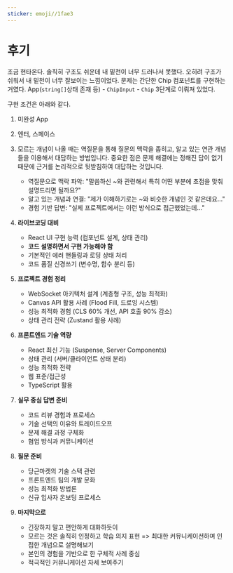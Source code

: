 ```yaml
---
sticker: emoji//1fae3
---
```

# 후기

조금 현타온다. 솔직히 구조도 쉬운데 내 밑천이 너무 드러나서 못했다. 오히려 구조가 쉬워서 내 밑천이 너무 잘보이는 느낌이었다.
문제는 간단한 Chip 컴포넌트를 구현하는 거였다. App(`string[]`상태 존재 등) - `ChipInput` - `Chip` 3단계로 이뤄져 있었다.

구현 조건은 아래와 같다.

1. 미완성 App
2. 엔터, 스페이스 





2. 모르는 개념이 나올 때는 역질문을 통해 질문의 맥락을 좁히고, 알고 있는 연관 개념들을 이용해서 대답하는 방법입니다.  중요한 점은 문제 해결에는 정해진 답이 없기 때문에 근거를 논리적으로 뒷받침하여 대답하는 것입니다.
	- 역질문으로 맥락 파악: "말씀하신 ~와 관련해서 특히 어떤 부분에 초점을 맞춰 설명드리면 될까요?"
	- 알고 있는 개념과 연결: "제가 이해하기로는 ~와 비슷한 개념인 것 같은데요..."
	- 경험 기반 답변: "실제 프로젝트에서는 이런 방식으로 접근했었는데..."
3. **라이브코딩 대비**
	- React UI 구현 능력 (컴포넌트 설계, 상태 관리)
	- **코드 설명하면서 구현 가능해야 함**
	- 기본적인 에러 핸들링과 로딩 상태 처리
	- 코드 품질 신경쓰기 (변수명, 함수 분리 등)
4. **프로젝트 경험 정리**
	- WebSocket 아키텍처 설계 (계층형 구조, 성능 최적화)
	- Canvas API 활용 사례 (Flood Fill, 드로잉 시스템)
	- 성능 최적화 경험 (CLS 60% 개선, API 호출 90% 감소)
	- 상태 관리 전략 (Zustand 활용 사례)
5. **프론트엔드 기술 역량**
	- React 최신 기능 (Suspense, Server Components)
	- 상태 관리 (서버/클라이언트 상태 분리)
	- 성능 최적화 전략
	- 웹 표준/접근성
	- TypeScript 활용
6. **실무 중심 답변 준비**
	- 코드 리뷰 경험과 프로세스
	- 기술 선택의 이유와 트레이드오프
	- 문제 해결 과정 구체화
	- 협업 방식과 커뮤니케이션
7. **질문 준비**
	- 당근마켓의 기술 스택 관련
	- 프론트엔드 팀의 개발 문화
	- 성능 최적화 방법론
	- 신규 입사자 온보딩 프로세스
8. **마지막으로**
	- 긴장하지 말고 편안하게 대화하듯이
	- 모르는 것은 솔직히 인정하고 학습 의지 표현 => 최대한 커뮤니케이션하며 인접한 개념으로 설명해보기
	- 본인의 경험을 기반으로 한 구체적 사례 중심
	- 적극적인 커뮤니케이션 자세 보여주기

